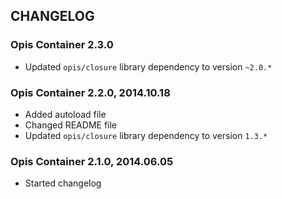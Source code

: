 CHANGELOG
-------------
### Opis Container 2.3.0

* Updated `opis/closure` library dependency to version `~2.0.*`

### Opis Container 2.2.0, 2014.10.18

* Added autoload file
* Changed README file
* Updated `opis/closure` library dependency to version `1.3.*`

### Opis Container 2.1.0, 2014.06.05

* Started changelog
